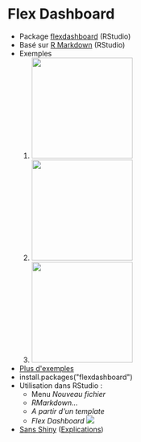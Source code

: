 # Flex Dashboard
- Package [flexdashboard](https://pkgs.rstudio.com/flexdashboard/) (RStudio)
- Basé sur [R Markdown](https://rmarkdown.rstudio.com/) (RStudio)
- Exemples 
  1. [<img src="https://pkgs.rstudio.com/flexdashboard/articles/images/htmlwidgets-d3heatmap.png" width="200">](https://beta.rstudioconnect.com/jjallaire/htmlwidgets-d3heatmap/)
  2. [<img src="https://pkgs.rstudio.com/flexdashboard/articles/images/plotly.png" width="200">](https://beta.rstudioconnect.com/jjallaire/htmlwidgets-ggplotly-geoms/htmlwidgets-ggplotly-geoms.html)
  3. [<img src="https://pkgs.rstudio.com/flexdashboard/articles/images/shiny-biclust.png" width="200">](https://jjallaire.shinyapps.io/shiny-biclust/)
- [Plus d'exemples](https://pkgs.rstudio.com/flexdashboard/articles/examples.html)
- install.packages("flexdashboard")
- Utilisation dans RStudio : 
  - Menu *Nouveau fichier* 
  - *RMarkdown...*
  - *A partir d'un template*
  - *Flex Dashboard*
![](https://pkgs.rstudio.com/flexdashboard/reference/figures/NewRMarkdown.png)
- [Sans Shiny](https://meghansaha.github.io/NYS_MH_Programs/) ([Explications](https://www.thetidytrekker.com/post/dull-dashboards))

